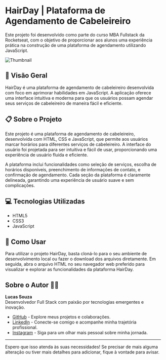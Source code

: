 # HairDay | Plataforma de Agendamento de Cabeleireiro

Este projeto foi desenvolvido como parte do curso MBA Fullstack da Rocketseat, com o objetivo de proporcionar aos alunos uma experiência prática na construção de uma plataforma de agendamento utilizando JavaScript.

![Thumbnail](https://github.com/user-attachments/assets/740d6ddd-69ff-4acf-8ed9-fec59fe2d5e3)

## 🚀 Visão Geral

HairDay é uma plataforma de agendamento de cabeleireiro desenvolvida com foco em aprimorar habilidades em JavaScript. A aplicação oferece uma interface intuitiva e moderna para que os usuários possam agendar seus serviços de cabeleireiro de maneira fácil e eficiente.

## 📋 Sobre o Projeto

Este projeto é uma plataforma de agendamento de cabeleireiro, desenvolvida com HTML, CSS e JavaScript, que permite aos usuários marcar horários para diferentes serviços de cabeleireiro. A interface do usuário foi projetada para ser intuitiva e fácil de usar, proporcionando uma experiência de usuário fluida e eficiente.

A plataforma inclui funcionalidades como seleção de serviços, escolha de horários disponíveis, preenchimento de informações de contato, e confirmação de agendamento. Cada seção da plataforma é claramente delineada, garantindo uma experiência de usuário suave e sem complicações.

## 💻 Tecnologias Utilizadas

- HTML5
- CSS3
- JavaScript

## 📝 Como Usar

Para utilizar o projeto HairDay, basta cloná-lo para o seu ambiente de desenvolvimento local ou fazer o download dos arquivos diretamente. Em seguida, abra o arquivo HTML no seu navegador web preferido para visualizar e explorar as funcionalidades da plataforma HairDay.

## Sobre o Autor 👨‍💻

**Lucas Souza**  
Desenvolvedor Full Stack com paixão por tecnologias emergentes e inovação.

- [GitHub](https://github.com/lucassouza17) - Explore meus projetos e colaborações.
- [LinkedIn](https://www.linkedin.com/in/lucassouza17/) - Conecte-se comigo e acompanhe minha trajetória profissional.
- [Instagram](https://www.instagram.com/lucasfsouza17/) - Siga para um olhar mais pessoal sobre minha jornada.

---

Espero que isso atenda às suas necessidades! Se precisar de mais alguma alteração ou tiver mais detalhes para adicionar, fique à vontade para avisar.
